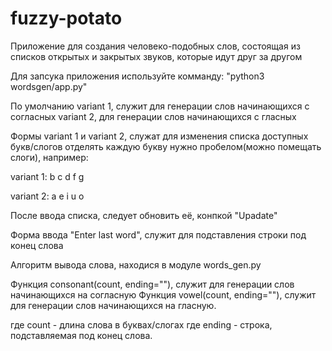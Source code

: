 # fuzzy-potato
Приложение для создания человеко-подобных слов, состоящая из списков открытых и закрытых звуков, которые идут друг за другом

Для запсука приложения используйте комманду: "python3 wordsgen/app.py"

По умолчанию variant 1, служит для генерации слов начинающихся с согласных
variant 2, для генерации слов начинающихся с гласных

Формы variant 1 и variant 2, служат для изменения списка доступных букв/слогов
отделять каждую букву нужно пробелом(можно помещать слоги), например:

variant 1: 
b c d f g


variant 2: 
a e i u o

После ввода списка, следует обновить её, конпкой "Upadate"

Форма ввода "Enter last word", служит для подставления строки под конец слова


Алгоритм вывода слова, находися в модуле words_gen.py

Функция consonant(count, ending=""), служит для генерации слов начинающихся на согласную
Функция vowel(count, ending=""), служит для генерации слов начинающихся на гласную.

где count - длина слова в буквах/слогах
где ending - строка, подставляемая под конец слова.
